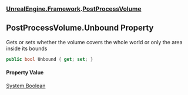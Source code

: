### [UnrealEngine.Framework](./UnrealEngine-Framework.md 'UnrealEngine.Framework').[PostProcessVolume](./PostProcessVolume.md 'UnrealEngine.Framework.PostProcessVolume')
## PostProcessVolume.Unbound Property
Gets or sets whether the volume covers the whole world or only the area inside its bounds  
```csharp
public bool Unbound { get; set; }
```
#### Property Value
[System.Boolean](https://docs.microsoft.com/en-us/dotnet/api/System.Boolean 'System.Boolean')  

